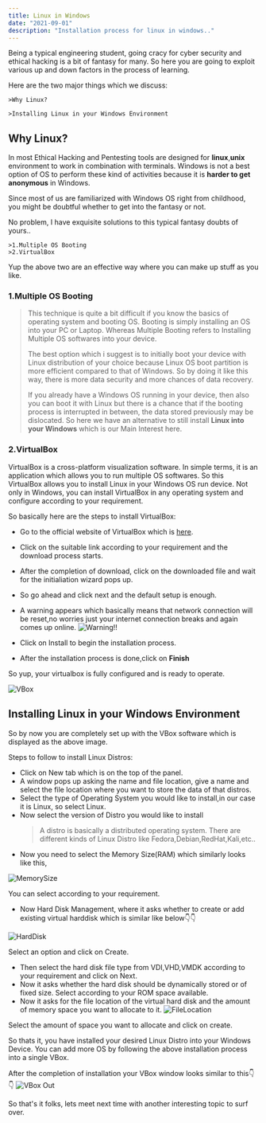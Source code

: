 ```yaml
---
title: Linux in Windows
date: "2021-09-01"
description: "Installation process for linux in windows.."
---
```


Being a typical engineering student, going cracy for cyber security and ethical hacking is a bit of fantasy for many. So here you are going to exploit various up and down factors in the process of learning.

Here are the two major things which we discuss:

    >Why Linux?

    >Installing Linux in your Windows Environment

## Why Linux?

In most Ethical Hacking and Pentesting tools are designed for **linux**,**unix** environment to work in combination with terminals.
Windows is not a best option of OS to perform these kind of activities because it is **harder to get anonymous** in Windows.

Since most of us are familiarized with Windows OS right from childhood, you might be doubtful whether to get into the fantasy or not.

No problem, I have exquisite solutions to this typical fantasy doubts of yours..

    >1.Multiple OS Booting
    >2.VirtualBox

Yup the above two are an effective way where you can make up stuff as you like.

### 1.Multiple OS Booting

> This technique is quite a bit difficult if you know the basics of operating system and booting OS. Booting is simply installing an OS into your PC or Laptop. Whereas Multiple Booting refers to Installing Multiple OS softwares into your device.
>
> The best option which i suggest is to initially boot your device with Linux distribution of your choice because Linux OS boot partition is more efficient compared to that of Windows. So by doing it like this way, there is more data security and more chances of data recovery.
>
> If you already have a Windows OS running in your device, then also you can boot it with Linux but there is a chance that if the booting process is interrupted in between, the data stored previously may be dislocated. So here we have an alternative to still install **Linux into your Windows** which is our Main Interest here.

### 2.VirtualBox

VirtualBox is a cross-platform visualization software. In simple terms, it is an application which allows you to run multiple OS softwares. So this VirtualBox allows you to install Linux in your Windows OS run device. Not only in Windows, you can install VirtualBox in any operating system and configure according to your requirement.

So basically here are the steps to install VirtualBox:

- Go to the official website of VirtualBox which is [here](https://www.virtualbox.org/wiki/Downloads "VirtualBox").
- Click on the suitable link according to your requirement and the download process starts.
- After the completion of download, click on the downloaded file and wait for the initialiation wizard pops up.
- So go ahead and click next and the default setup is enough.
- A warning appears which basically means that network connection will be reset,no worries just your internet connection breaks and again comes up online.
  ![Warning!!](blog-img.png "Warning-photo")

- Click on Install to begin the installation process.
- After the installation process is done,click on **Finish**

So yup, your virtualbox is fully configured and is ready to operate.

![VBox](vm-blog.png "VBox")

## Installing Linux in your Windows Environment

So by now you are completely set up with the VBox software which is displayed as the above image.

Steps to follow to install Linux Distros:

- Click on New tab which is on the top of the panel.
- A window pops up asking the name and file location, give a name and select the file location where you want to store the data of that distros.
- Select the type of Operating System you would like to install,in our case it is Linux, so select Linux.
- Now select the version of Distro you would like to install
  > A distro is basically a distributed operating system. There are different kinds of Linux Distro like Fedora,Debian,RedHat,Kali,etc..
- Now you need to select the Memory Size(RAM) which similarly looks like this,

![MemorySize](memory-size-blog.png "MemorySize")

You can select according to your requirement.

- Now Hard Disk Management, where it asks whether to create or add existing virtual harddisk which is similar like below👇👇

![HardDisk](hard-dsk-blog.png "HardDisk management")

Select an option and click on Create.

- Then select the hard disk file type from VDI,VHD,VMDK according to your requirement and click on Next.
- Now it asks whether the hard disk should be dynamically stored or of fixed size. Select according to your ROM space available.
- Now it asks for the file location of the virtual hard disk and the amount of memory space you want to allocate to it.
  ![FileLocation](file-locationandsize.png "FileLocationAndAllocation")

Select the amount of space you want to allocate and click on create.

So thats it, you have installed your desired Linux Distro into your Windows Device. You can add more OS by following the above installation process into a single VBox.

After the completion of installation your VBox window looks similar to this👇👇
![VBox Out](vbox-out.png "VBox")

So that's it folks, lets meet next time with another interesting topic to surf over.
